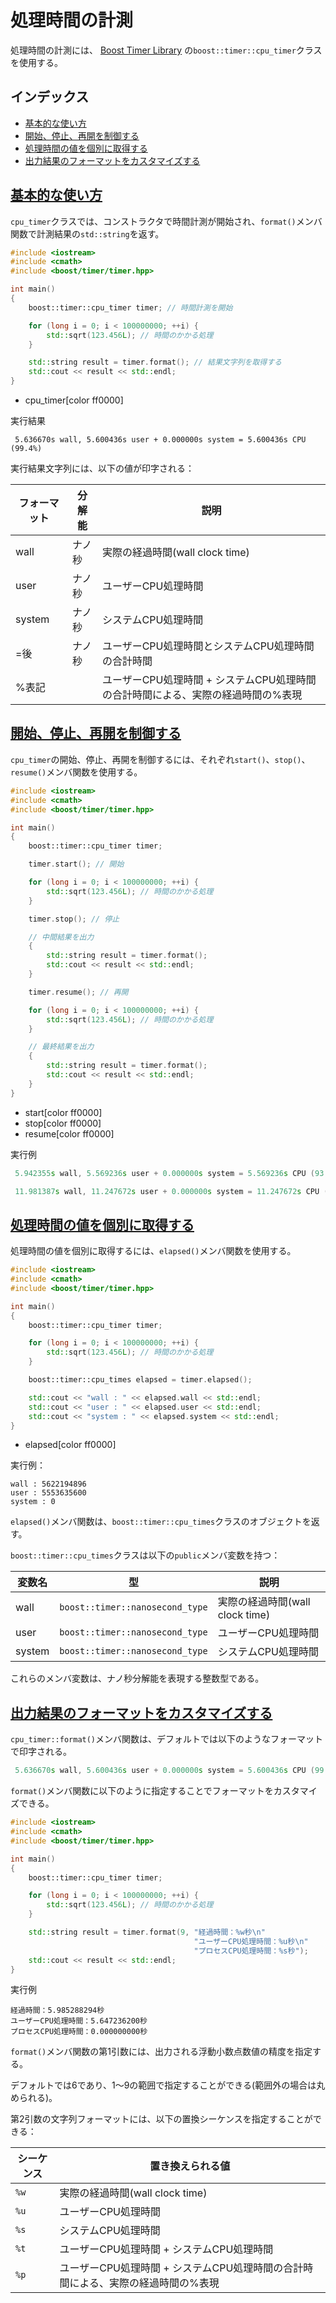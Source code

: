 # 処理時間の計測
処理時間の計測には、 [Boost Timer Library](http://www.boost.org/doc/libs/release/libs/timer/doc/index.html) の`boost::timer::cpu_timer`クラスを使用する。


## インデックス
- [基本的な使い方](#basic-usage)
- [開始、停止、再開を制御する](#start-stop-resume)
- [処理時間の値を個別に取得する](#elapsed-values)
- [出力結果のフォーマットをカスタマイズする](#customize-format)


## <a name="basic-usage" href="#basic-usage">基本的な使い方</a>
`cpu_timer`クラスでは、コンストラクタで時間計測が開始され、`format()`メンバ関数で計測結果の`std::string`を返す。

```cpp
#include <iostream>
#include <cmath>
#include <boost/timer/timer.hpp>

int main()
{
    boost::timer::cpu_timer timer; // 時間計測を開始

    for (long i = 0; i < 100000000; ++i) {
        std::sqrt(123.456L); // 時間のかかる処理
    }

    std::string result = timer.format(); // 結果文字列を取得する
    std::cout << result << std::endl;
}
```
* cpu_timer[color ff0000]

実行結果
```
 5.636670s wall, 5.600436s user + 0.000000s system = 5.600436s CPU (99.4%)
```

実行結果文字列には、以下の値が印字される：

| フォーマット | 分解能 | 説明 |
|--------------|--------|---------------------------------|
| wall         | ナノ秒 | 実際の経過時間(wall clock time) |
| user         | ナノ秒 | ユーザーCPU処理時間 |
| system       | ナノ秒 | システムCPU処理時間 |
| =後          | ナノ秒 | ユーザーCPU処理時間とシステムCPU処理時間の合計時間 |
| %表記        |        | ユーザーCPU処理時間 + システムCPU処理時間の合計時間による、実際の経過時間の%表現 |


## <a name="start-stop-resume" href="#start-stop-resume">開始、停止、再開を制御する</a>
`cpu_timer`の開始、停止、再開を制御するには、それぞれ`start()`、`stop()`、`resume()`メンバ関数を使用する。

```cpp
#include <iostream>
#include <cmath>
#include <boost/timer/timer.hpp>

int main()
{
    boost::timer::cpu_timer timer;

    timer.start(); // 開始

    for (long i = 0; i < 100000000; ++i) {
        std::sqrt(123.456L); // 時間のかかる処理
    }

    timer.stop(); // 停止

    // 中間結果を出力
    {
        std::string result = timer.format();
        std::cout << result << std::endl;
    }

    timer.resume(); // 再開

    for (long i = 0; i < 100000000; ++i) {
        std::sqrt(123.456L); // 時間のかかる処理
    }

    // 最終結果を出力
    {
        std::string result = timer.format();
        std::cout << result << std::endl;
    }
}
```
* start[color ff0000]
* stop[color ff0000]
* resume[color ff0000]

実行例
```cpp
 5.942355s wall, 5.569236s user + 0.000000s system = 5.569236s CPU (93.7%)

 11.981387s wall, 11.247672s user + 0.000000s system = 11.247672s CPU (93.9%)
```


## <a name="elapsed-values" href="#elapsed-values">処理時間の値を個別に取得する</a>
処理時間の値を個別に取得するには、`elapsed()`メンバ関数を使用する。

```cpp
#include <iostream>
#include <cmath>
#include <boost/timer/timer.hpp>

int main()
{
    boost::timer::cpu_timer timer;

    for (long i = 0; i < 100000000; ++i) {
        std::sqrt(123.456L); // 時間のかかる処理
    }

    boost::timer::cpu_times elapsed = timer.elapsed();

    std::cout << "wall : " << elapsed.wall << std::endl;
    std::cout << "user : " << elapsed.user << std::endl;
    std::cout << "system : " << elapsed.system << std::endl;
}
```
* elapsed[color ff0000]

実行例：
```
wall : 5622194896
user : 5553635600
system : 0
```

`elapsed()`メンバ関数は、`boost::timer::cpu_times`クラスのオブジェクトを返す。

`boost::timer::cpu_times`クラスは以下の`public`メンバ変数を持つ：

| 変数名 | 型 | 説明 |
|--------|------------------------------|-------------------------|
| wall   | `boost::timer::nanosecond_type` | 実際の経過時間(wall clock time) |
| user   | `boost::timer::nanosecond_type` | ユーザーCPU処理時間 |
| system | `boost::timer::nanosecond_type` | システムCPU処理時間 |

これらのメンバ変数は、ナノ秒分解能を表現する整数型である。


## <a name="customize-format" href="#customize-format">出力結果のフォーマットをカスタマイズする</a>
`cpu_timer::format()`メンバ関数は、デフォルトでは以下のようなフォーマットで印字される。

```cpp
 5.636670s wall, 5.600436s user + 0.000000s system = 5.600436s CPU (99.4%)
```

`format()`メンバ関数に以下のように指定することでフォーマットをカスタマイズできる。

```cpp
#include <iostream>
#include <cmath>
#include <boost/timer/timer.hpp>

int main()
{
    boost::timer::cpu_timer timer;

    for (long i = 0; i < 100000000; ++i) {
        std::sqrt(123.456L); // 時間のかかる処理
    }

    std::string result = timer.format(9, "経過時間：%w秒\n"
                                         "ユーザーCPU処理時間：%u秒\n"
                                         "プロセスCPU処理時間：%s秒");
    std::cout << result << std::endl;
}
```

実行例
```
経過時間：5.985288294秒
ユーザーCPU処理時間：5.647236200秒
プロセスCPU処理時間：0.000000000秒
```

`format()`メンバ関数の第1引数には、出力される浮動小数点数値の精度を指定する。

デフォルトでは6であり、1～9の範囲で指定することができる(範囲外の場合は丸められる)。

第2引数の文字列フォーマットには、以下の置換シーケンスを指定することができる：

| シーケンス | 置き換えられる値 |
|------|----------------------------------------------|
| `%w` | 実際の経過時間(wall clock time) |
| `%u` | ユーザーCPU処理時間 |
| `%s` | システムCPU処理時間 |
| `%t` | ユーザーCPU処理時間 + システムCPU処理時間 |
| `%p` | ユーザーCPU処理時間 + システムCPU処理時間の合計時間による、実際の経過時間の%表現 |


